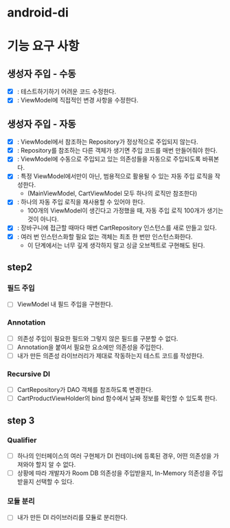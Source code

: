 # android-di

# 기능 요구 사항

## 생성자 주입 - 수동

- [x] : 테스트하기하기 어려운 코드 수정한다.
- [x] : ViewModel에 직접적인 변경 사항을 수정한다.

## 생성자 주입 - 자동

- [x] : ViewModel에서 참조하는 Repository가 정상적으로 주입되지 않는다.
- [x] : Repository를 참조하는 다른 객체가 생기면 주입 코드를 매번 만들어줘야 한다.
- [x] : ViewModel에 수동으로 주입되고 있는 의존성들을 자동으로 주입되도록 바꿔본다.
- [x] : 특정 ViewModel에서만이 아닌, 범용적으로 활용될 수 있는 자동 주입 로직을 작성한다. 
  - (MainViewModel, CartViewModel 모두 하나의 로직만 참조한다)
- [x] : 하나의 자동 주입 로직을 재사용할 수 있어야 한다.
  - 100개의 ViewModel이 생긴다고 가정했을 때, 자동 주입 로직 100개가 생기는 것이 아니다.
- [x] : 장바구니에 접근할 때마다 매번 CartRepository 인스턴스를 새로 만들고 있다.
- [x] : 여러 번 인스턴스화할 필요 없는 객체는 최초 한 번만 인스턴스화한다. 
  - 이 단계에서는 너무 깊게 생각하지 말고 싱글 오브젝트로 구현해도 된다.

## step2

### 필드 주입
- [ ] ViewModel 내 필드 주입을 구현한다.
### Annotation
- [ ] 의존성 주입이 필요한 필드와 그렇지 않은 필드를 구분할 수 없다.
- [ ] Annotation을 붙여서 필요한 요소에만 의존성을 주입한다.
- [ ] 내가 만든 의존성 라이브러리가 제대로 작동하는지 테스트 코드를 작성한다.
### Recursive DI
- [ ] CartRepository가 DAO 객체를 참조하도록 변경한다.
- [ ] CartProductViewHolder의 bind 함수에서 날짜 정보를 확인할 수 있도록 한다.

## step 3

### Qualifier
- [ ] 하나의 인터페이스의 여러 구현체가 DI 컨테이너에 등록된 경우, 어떤 의존성을 가져와야 할지 알 수 없다.
- [ ] 상황에 따라 개발자가 Room DB 의존성을 주입받을지, In-Memory 의존성을 주입받을지 선택할 수 있다.

### 모듈 분리
- [ ] 내가 만든 DI 라이브러리를 모듈로 분리한다.
